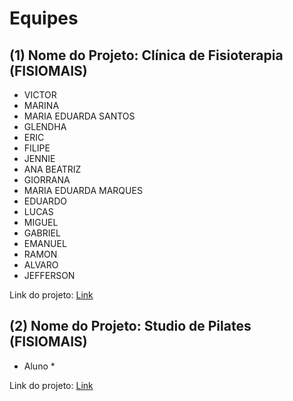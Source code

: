 # Equipes

## (1) Nome do Projeto: Clínica de Fisioterapia (FISIOMAIS)

- VICTOR
- MARINA
- MARIA EDUARDA SANTOS
- GLENDHA
- ERIC
- FILIPE
- JENNIE
- ANA BEATRIZ
- GIORRANA
- MARIA EDUARDA MARQUES
- EDUARDO
- LUCAS
- MIGUEL 
- GABRIEL
- EMANUEL
- RAMON
- ALVARO
- JEFFERSON

Link do projeto: [Link]()


## (2) Nome do Projeto: Studio de Pilates (FISIOMAIS)

- Aluno
\*

Link do projeto: [Link]()